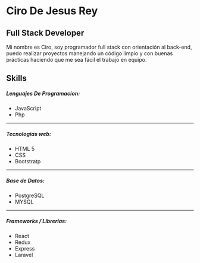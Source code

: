 # Ciro De Jesus Rey
## Full Stack Developer

Mi nombre es Ciro, soy programador full stack con orientación al back-end, puedo realizar proyectos manejando un código limpio y con buenas prácticas haciendo que me sea fácil el trabajo en equipo.

## Skills

##### **Lenguajes De Programacion:**
- JavaScript
- Php
- ---
##### **Tecnologias web:**
- HTML 5
- CSS
- Bootstratp
- - ---
##### **Base de Datos:**
- PostgreSQL
- MYSQL
- --
##### **Frameworks / Librerias:**
- React
- Redux
- Express
- Laravel
